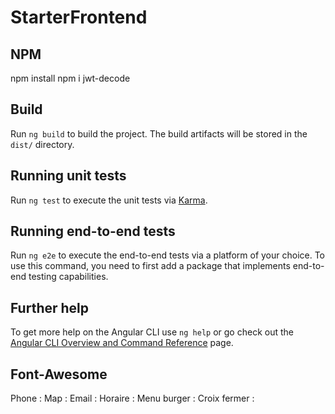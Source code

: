 # StarterFrontend


## NPM

npm install
npm i jwt-decode

## Build

Run `ng build` to build the project. The build artifacts will be stored in the `dist/` directory.

## Running unit tests

Run `ng test` to execute the unit tests via [Karma](https://karma-runner.github.io).

## Running end-to-end tests

Run `ng e2e` to execute the end-to-end tests via a platform of your choice. To use this command, you need to first add a package that implements end-to-end testing capabilities.

## Further help

To get more help on the Angular CLI use `ng help` or go check out the [Angular CLI Overview and Command Reference](https://angular.io/cli) page.


## Font-Awesome 
Phone : <i class="fa-solid fa-phone"></i>
Map : <i class="fa-solid fa-location-dot"></i>
Email : <i class="fa-solid fa-envelope"></i>
Horaire : <i class="fa-solid fa-clock"></i>
Menu burger : <i class="fa-solid fa-bars"></i>
Croix fermer : <i class="fa-solid fa-circle-xmark"></i>
<!-- //npm install --save @sendgrid/mail -->

<!-- echo "export SENDGRID_API_KEY='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'" > sendgrid.env
echo "sendgrid.env" >> .gitignore
source ./sendgrid.env -->
